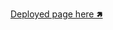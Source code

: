 [Deployed page here 🢅](https://liviu-boros.github.io/tech-company-site/pages/styles.html "Tech Company Site")
